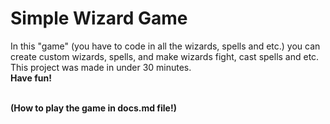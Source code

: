 # Simple Wizard Game
In this "game" (you have to code in all the wizards, spells and etc.) you can create custom wizards, spells, and make wizards fight, cast spells and etc.
<br>This project was made in under 30 minutes.<br><b>Have fun!<b>

<br>(How to play the game in docs.md file!)<br>

